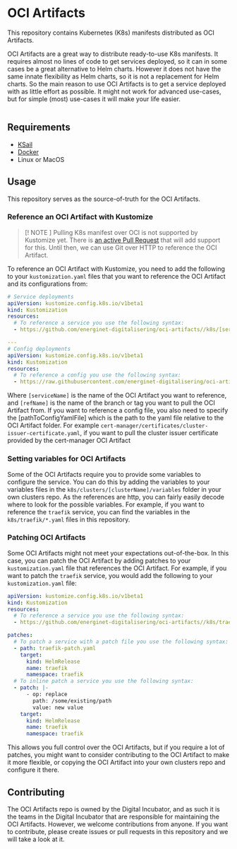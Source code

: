# OCI Artifacts

This repository contains Kubernetes (K8s) manifests distributed as OCI Artifacts.

OCI Artifacts are a great way to distribute ready-to-use K8s manifests. It requires almost no lines of code to get services deployed, so it can in some cases be a great alternative to Helm charts. However it does not have the same innate flexibility as Helm charts, so it is not a replacement for Helm charts. So the main reason to use OCI Artifacts is to get a service deployed with as little effort as possible. It might not work for advanced use-cases, but for simple (most) use-cases it will make your life easier.

<!-- readme-tree start -->
 ```
 ```
 <!-- readme-tree end -->

## Requirements

- [KSail](https://github.com/devantler/ksail)
- [Docker](https://www.docker.com/)
- Linux or MacOS

## Usage

This repository serves as the source-of-truth for the OCI Artifacts.

### Reference an OCI Artifact with Kustomize

> [! NOTE ]
> Pulling K8s manifest over OCI is not supported by Kustomize yet. There is [an active Pull Request](https://github.com/kubernetes-sigs/kustomize/pull/5147) that will add support for this. Until then, we can use Git over HTTP to reference the OCI Artifact.

To reference an OCI Artifact with Kustomize, you need to add the following to your `kustomization.yaml` files that you want to reference the OCI Artifact and its configurations from:

```yaml
# Service deployments
apiVersion: kustomize.config.k8s.io/v1beta1
kind: Kustomization
resources:
  # To reference a service you use the following syntax:
  - https://github.com/energinet-digitalisering/oci-artifacts//k8s/[serviceName]?ref=[refName]

---
# Config deployments
apiVersion: kustomize.config.k8s.io/v1beta1
kind: Kustomization
resources:
  # To reference a config you use the following syntax:
  - https://raw.githubusercontent.com/energinet-digitalisering/oci-artifacts/[refName]/k8s/[serviceName]/[pathToConfigYamlFile]
```

Where `[serviceName]` is the name of the OCI Artifact you want to reference, and `[refName]` is the name of the branch or tag you want to pull the OCI Artifact from. If you want to reference a config file, you also need to specify the [pathToConfigYamlFile] which is the path to the yaml file relative to the OCI Artifact folder. For example `cert-manager/certificates/cluster-issuer-certificate.yaml`, if you want to pull the cluster issuer certificate provided by the cert-manager OCI Artifact

### Setting variables for OCI Artifacts

Some of the OCI Artifacts require you to provide some variables to configure the service. You can do this by adding the variables to your variables files in the `k8s/clusters/[clusterName]/variables` folder in your own clusters repo. As the references are http, you can fairly easily decode where to look for the possible variables. For example, if you want to reference the `traefik` service, you can find the variables in the `k8s/traefik/*.yaml` files in this repository.

### Patching OCI Artifacts

Some OCI Artifacts might not meet your expectations out-of-the-box. In this case, you can patch the OCI Artifact by adding patches to your `kustomization.yaml` file that references the OCI Artifact. For example, if you want to patch the `traefik` service, you would add the following to your `kustomization.yaml` file:

```yaml
apiVersion: kustomize.config.k8s.io/v1beta1
kind: Kustomization
resources:
  # To reference a service you use the following syntax:
  - https://github.com/energinet-digitalisering/oci-artifacts//k8s/traefik?ref=v0.0.3

patches:
  # To patch a service with a patch file you use the following syntax:
  - path: traefik-patch.yaml
    target:
      kind: HelmRelease
      name: traefik
      namespace: traefik
  # To inline patch a service you use the following syntax:
  - patch: |-
      - op: replace
        path: /some/existing/path
        value: new value
    target:
      kind: HelmRelease
      name: traefik
      namespace: traefik
```

This allows you full control over the OCI Artifacts, but if you require a lot of patches, you might want to consider contributing to the OCI Artifact to make it more flexible, or copying the OCI Artifact into your own clusters repo and configure it there.

## Contributing

The OCI Artifacts repo is owned by the Digital Incubator, and as such it is the teams in the Digital Incubator that are responsible for maintaining the OCI Artifacts. However, we welcome contributions from anyone. If you want to contribute, please create issues or pull requests in this repository and we will take a look at it.
